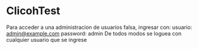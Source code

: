# ClicohTest

Para acceder a una administracion de usuarios falsa, ingresar con:
usuario: admin@example.com
password: admin
De todos modos se loguea con cualquier usuario que se ingrese

